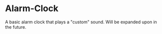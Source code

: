 # Alarm-Clock

A basic alarm clock that plays a "custom" sound. Will be expanded upon in the future.
